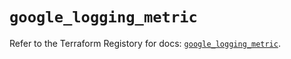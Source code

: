 # `google_logging_metric`

Refer to the Terraform Registory for docs: [`google_logging_metric`](https://registry.terraform.io/providers/hashicorp/google-beta/5.11.0/docs/resources/google_logging_metric).
